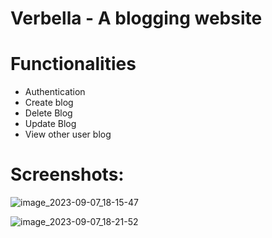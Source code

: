 # Verbella - A blogging website 

# Functionalities 
- Authentication 
- Create blog
- Delete Blog
- Update Blog
- View other user blog

# Screenshots:

![image_2023-09-07_18-15-47](https://github.com/piyushsingh9862/Verbella/assets/84294976/37b85c3d-4d57-44b5-9d5a-a5d6cd00b208)


![image_2023-09-07_18-21-52](https://github.com/piyushsingh9862/Verbella/assets/84294976/8ae60de9-ed5b-406c-b453-538e8bb8061c)
